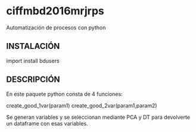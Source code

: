 # ciffmbd2016mrjrps
Automatización de procesos con python

## INSTALACIÓN

import install bdusers

## DESCRIPCIÓN

En este paquete python consta de 4 funciones:


create_good_1var(param1) 
create_good_2var(param1,param2)

Se generan variables y se seleccionan mediante PCA y DT para  devolverte un dataframe con esas variables.
